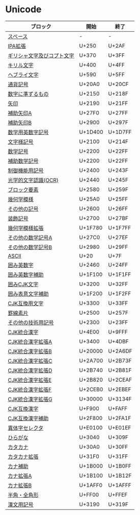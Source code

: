 
# Unicode

| ブロック | 開始 | 終了 |
|---------|-----|-----|
| [スペース](./x-space.md)| - | - |
| [IPA拡張](./ipa-ex.md) | U+250 | U+2AF |
| [ギリシャ文字及びコプト文字](./greek-coptic.md) | U+370 | U+3FF |
| [キリル文字](./cyrillic.md) | U+400 | U+4FF |
| [ヘブライ文字](./hebrew.md) | U+590 | U+5FF |
| [通貨記号](./currency-cymbols.md) | U+20A0 | U+20CF |
| [数字に準ずるもの](./number-forms.md) | U+2150 | U+218F |
| [矢印](./arrows.md) | U+2190 | U+21FF |
| [補助矢印A](./arrows-a.md) | U+27F0 | U+27FF |
| [補助矢印B](./arrows-b.md) | U+2900 | U+297F |
| [数学用英数字記号](./mathmatical-alphabet-symbols.md) | U+1D400 | U+1D7FF |
| [文字様記号](./letterlike-symbols.md) | U+2100 | U+214F |
| [数学記号](./mathematical.md) | U+2200 | U+22FF |
| [補助数学記号](./mathematical-sup.md) | U+2200 | U+22FF |
| [制御機能用記号](./control-pictures.md) | U+2400 | U+243F |
| [光学的文字認識(OCR)](./ocr.md) | U+2440 | U+245F |
| [ブロック要素](./block-elements.md) | U+2580 | U+259F |
| [幾何学模様](./geometric-shapes.md) | U+25A0 | U+25FF |
| [その他の記号](./misc-symbols.md) | U+2600 | U+26FF |
| [装飾記号](./dingbats.md) | U+2700 | U+27BF |
| [幾何学模様拡張](./geometric-shapes-ex.md) | U+1F780 | U+1F7FF |
| [その他の数学記号A](./mathematical-misc-a.md) | U+27C0 | U+27EF |
| [その他の数学記号B](./mathematical-misc-b.md) | U+2980 | U+29FF |
| [ASCII](./ascii.md) | U+20 | U+7F |
| [囲み英数字](./enclosed-alphanumeric.md) | U+2460 | U+24FF |
| [囲み英数字補助](./enclosed-alphanumeric-sup.md) | U+1F100 | U+1F1FF |
| [囲みCJK文字](./enclosed-cjk.md) | U+3200 | U+32FF |
| [囲み表意文字補助](./enclosed-id-sup.md) | U+1F200 | U+1F2FF |
| [CJK互換用文字](./enclosed-cjk-com.md) | U+3300 | U+33FF |
| [罫線素片](./box-drawing.md) | U+2500 | U+257F |
| [その他の技術用記号](./misc-technical.md) | U+2300 | U+23FF |
| [CJK統合漢字](./cjk-uni.md) | U+4E00 | U+9FFF |
| [CJK統合漢字拡張A](./cjk-uni-ex-a.md) | U+3400 | U+4DBF |
| [CJK統合漢字拡張B](./cjk-uni-ex-b.md) | U+20000 | U+2A6DF |
| [CJK統合漢字拡張C](./cjk-uni-ex-c.md) | U+2A700 | U+2B73F |
| [CJK統合漢字拡張D](./cjk-uni-ex-d.md) | U+2B740 | U+2B81F |
| [CJK統合漢字拡張E](./cjk-uni-ex-e.md) | U+2B820 | U+2CEAF |
| [CJK統合漢字拡張F](./cjk-uni-ex-f.md) | U+2CEB0 | U+2EBEF |
| [CJK統合漢字拡張G](./cjk-uni-ex-g.md) | U+30000 | U+3134F |
| [CJK互換漢字](./cjk-com.md) | U+F900 | U+FAFF |
| [CJK互換漢字補助](./cjk-cm-sup.md) | U+2F800 | U+2FA1F |
| [異体字セレクタ](./variation-selectors-sup.md) | U+E0100 | U+E01EF |
| [ひらがな](./hiragana.md) | U+3040 | U+309F |
| [カタカナ](./katakana.md) | U+30A0 | U+30FF |
| [カタカナ拡張](./katakana-ex.md) | U+31F0 | U+31FF |
| [カナ補助](./kana-sup.md) | U+1B000 | U+1B0FF |
| [カナ拡張A](./kana-ex-a.md) | U+1B100 | U+1B12F |
| [カナ拡張B](./kana-ex-b.md) | U+1AFF0 | U+1AFFF |
| [半角・全角形](./half-full-forms.md) | U+FF00 | U+FFEF |
| [漢文用記号](./kanbun.md) | U+3190 | U+319F |
